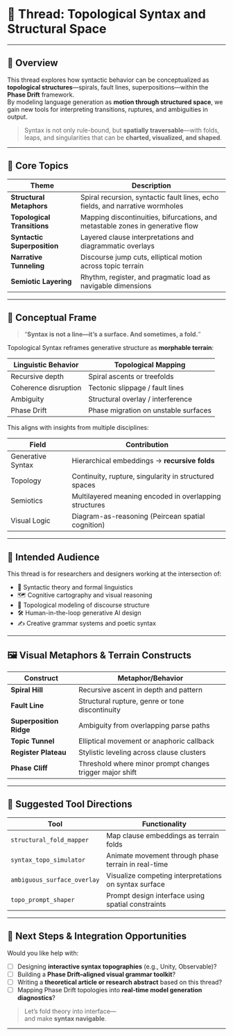 # 🌌 Thread: Topological Syntax and Structural Space  

---

## 🧭 Overview

This thread explores how syntactic behavior can be conceptualized as **topological structures**—spirals, fault lines, superpositions—within the **Phase Drift** framework.  
By modeling language generation as **motion through structured space**, we gain new tools for interpreting transitions, ruptures, and ambiguities in output.

> Syntax is not only rule-bound, but **spatially traversable**—with folds, leaps, and singularities that can be **charted, visualized, and shaped**.

---

## 🧠 Core Topics

| Theme                        | Description                                                                       |
|-----------------------------|-----------------------------------------------------------------------------------|
| **Structural Metaphors**     | Spiral recursion, syntactic fault lines, echo fields, and narrative wormholes    |
| **Topological Transitions**  | Mapping discontinuities, bifurcations, and metastable zones in generative flow   |
| **Syntactic Superposition**  | Layered clause interpretations and diagrammatic overlays                         |
| **Narrative Tunneling**      | Discourse jump cuts, elliptical motion across topic terrain                      |
| **Semiotic Layering**        | Rhythm, register, and pragmatic load as navigable dimensions                     |

---

## 🧬 Conceptual Frame

> “**Syntax is not a line—it’s a surface. And sometimes, a fold.**”

Topological Syntax reframes generative structure as **morphable terrain**:

| Linguistic Behavior         | Topological Mapping             |
|-----------------------------|----------------------------------|
| Recursive depth             | Spiral ascents or treefolds     |
| Coherence disruption        | Tectonic slippage / fault lines |
| Ambiguity                   | Structural overlay / interference |
| Phase Drift                 | Phase migration on unstable surfaces |

This aligns with insights from multiple disciplines:

| Field             | Contribution                                             |
|------------------|----------------------------------------------------------|
| Generative Syntax| Hierarchical embeddings → **recursive folds**           |
| Topology         | Continuity, rupture, singularity in structured spaces    |
| Semiotics        | Multilayered meaning encoded in overlapping structures   |
| Visual Logic     | Diagram-as-reasoning (Peircean spatial cognition)        |

---

## 🔭 Intended Audience

This thread is for researchers and designers working at the intersection of:

- 🧬 Syntactic theory and formal linguistics  
- 🗺 Cognitive cartography and visual reasoning  
- 📐 Topological modeling of discourse structure  
- 🛠 Human-in-the-loop generative AI design  
- ✍️ Creative grammar systems and poetic syntax  

---

## 🖼 Visual Metaphors & Terrain Constructs

| Construct                | Metaphor/Behavior                                       |
|--------------------------|---------------------------------------------------------|
| **Spiral Hill**          | Recursive ascent in depth and pattern                   |
| **Fault Line**           | Structural rupture, genre or tone discontinuity         |
| **Superposition Ridge**  | Ambiguity from overlapping parse paths                  |
| **Topic Tunnel**         | Elliptical movement or anaphoric callback               |
| **Register Plateau**     | Stylistic leveling across clause clusters               |
| **Phase Cliff**          | Threshold where minor prompt changes trigger major shift|

---

## 🧰 Suggested Tool Directions

| Tool                     | Functionality                                              |
|--------------------------|-------------------------------------------------------------|
| `structural_fold_mapper`| Map clause embeddings as terrain folds                      |
| `syntax_topo_simulator` | Animate movement through phase terrain in real-time         |
| `ambiguous_surface_overlay` | Visualize competing interpretations on syntax surface  |
| `topo_prompt_shaper`    | Prompt design interface using spatial constraints           |

---

## 🧩 Next Steps & Integration Opportunities

Would you like help with:

- [ ] Designing **interactive syntax topographies** (e.g., Unity, Observable)?  
- [ ] Building a **Phase Drift–aligned visual grammar toolkit**?  
- [ ] Writing a **theoretical article or research abstract** based on this thread?  
- [ ] Mapping Phase Drift topologies into **real-time model generation diagnostics**?

> Let’s fold theory into interface—  
> and make **syntax navigable**.

---  
